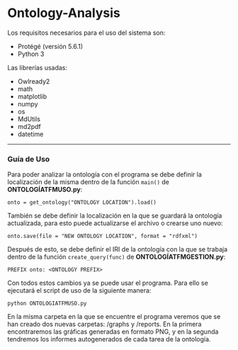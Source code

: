 # Ontology-Analysis

Los requisitos necesarios para el uso del sistema son:
 - Protégé (versión 5.6.1)
 - Python 3

Las librerías usadas:
-	Owlready2
- math
- matplotlib
- numpy
- os
- MdUtils
-	md2pdf
-	datetime
---
### Guía de Uso
Para poder analizar la ontología con el programa se debe definir la localización de la misma dentro de la función `main()` de **ONTOLOGÍATFMUSO.py**:

`onto = get_ontology("ONTOLOGY LOCATION").load()`

También se debe definir la localización en la que se guardará la ontología actualizada, para esto puede actualizarse el archivo o crearse uno nuevo:

`onto.save(file = "NEW ONTOLOGY LOCATION", format = "rdfxml")`

Después de esto, se debe definir el IRI de la ontología con la que se trabaja dentro de la función `create_query(func)` de **ONTOLOGÍATFMGESTION.py**:

`PREFIX onto: <ONTOLOGY PREFIX>`

Con todos estos cambios ya se puede usar el programa. Para ello se ejecutará el script de uso de la siguiente manera:

`python ONTOLOGIATFMUSO.py`

En la misma carpeta en la que se encuentre el programa veremos que se han creado dos nuevas carpetas: /graphs y /reports. En la primera encontraremos las gráficas generadas en formato PNG, y en la segunda tendremos los informes autogenerados de cada tarea de la ontología.
